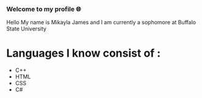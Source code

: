### Welcome to my profile 🌐
Hello My name is Mikayla James and  I am  currently a sophomore at Buffalo State University
# Languages I know consist of :
+ C++
+ HTML
+ CSS
+ C#

